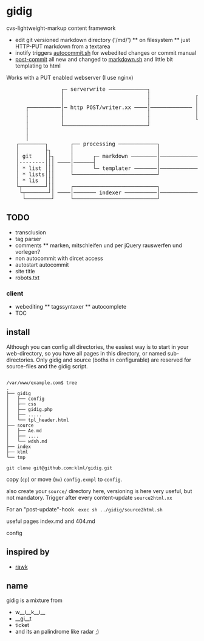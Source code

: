 # gidig

cvs-lightweight-markup content framework

* edit git versioned markdown directory ('/md/')
** on filesystem
** just HTTP-PUT markdown from a textarea
* inotify triggers [autocommit.sh](script/autocommit.sh) for webedited changes or commit manual
* [post-commit](.git/hooks/post-commit) all new and changed to [markdown.sh](script/markdown.sh) and little bit templating to html

Works with a PUT enabled webserver (I use nginx)


<pre>
                 ┌─ serverwrite ────────────┐
                 │                          │              ┌──────────┐
                 │                          │              │ web      │
      ┌──────────│─ http POST/writer.xx ────│───────────── │ server   │ ─┐
      │          │                          │              │          │  │
      │          │                          │              └──────────┘  │
      │          └──────────────────────────┘                  │         │
      │                                                        │   GET   │
      │                                                        │         │
   ┌────────┐       ┌── processing ────────────┐              ┌─────────┐┌─────┐
   │        ├┐      │                          │              │         ││     │
   │ git    │├┐     │      ┌─ markdown ────────│──────────────│ html    ││ html│
   │--------│││ ────│──────┤                   │              │         ││     │
   │ * list │││     │      └─ templater ───────│──────────────│         ││     │
   │ * lists│││     └──────────────────────────┘              │-------- │└─────┘
   │ * lis  │││                                               │ * list  │
   └┬───────┘││     ┌──────────────────────────┐              │ * list  │
    └┬───────┘│ ────│─────── indexer ──────────│──────────────│ * list  │
     └────────┘     └──────────────────────────┘              └─────────┘
</pre>


## TODO

* transclusion
* tag parser
* comments
** marken, mitschleifen und per jQuery rauswerfen und vorlegen?
* non autocommit with dircet access
* autostart autocommit
* site title
* robots.txt

### client
* webediting
** tagssyntaxer
** autocomplete
* TOC



## install


Although you can config all directories, the easiest way is to start in your web-directory, so you have all pages in this directory, or named sub-directories.
Only gidig and source (boths in configurable) are reserved for source-files and the gidig script.


<code>
/var/www/example.com$ tree
.
├── gidig
│   ├── config
│   ├── css
│   ├── gidig.php
│   ├── .....
│   └── tpl_header.html
├── source
│   ├── Ae.md
│   ├── ....
│   └── wdsh.md
├── index
├── klml
└── tmp
</code>




<code>
git clone git@github.com:klml/gidig.git
</code>

copy (`cp`) or move (`mv`) `config.exmpl` to `config`.


also create your <code>source/</code> directory here, versioning is here very useful, but not mandatory.
Trigger after every content-update `source2html.xx`

For an "post-update"-hook
<code>
exec sh ../gidig/source2html.sh
</code>

useful pages index.md and 404.md

config


## inspired by

* [rawk](https://github.com/kisom/rawk/)

## name

gidig is a mixture from

* w__i__k__i__
* __gi__t
* ticket
* and its an palindrome like radar ;)

